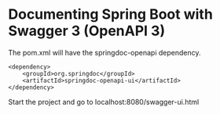 # Documenting Spring Boot with Swagger 3 (OpenAPI 3)

The pom.xml will have the springdoc-openapi dependency.  
  
    <dependency>
        <groupId>org.springdoc</groupId>
        <artifactId>springdoc-openapi-ui</artifactId>
    </dependency>

Start the project and go to localhost:8080/swagger-ui.html